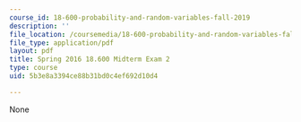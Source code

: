 ```yaml
---
course_id: 18-600-probability-and-random-variables-fall-2019
description: ''
file_location: /coursemedia/18-600-probability-and-random-variables-fall-2019/5b3e8a3394ce88b31bd0c4ef692d10d4_MIT18_600F19_mid2_2016.pdf
file_type: application/pdf
layout: pdf
title: Spring 2016 18.600 Midterm Exam 2
type: course
uid: 5b3e8a3394ce88b31bd0c4ef692d10d4

---
```

None